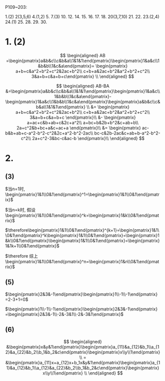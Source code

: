 P109~203:

1.(2) 2(3,5,6) 4.(1,2) 5. 7.(3) 10. 12. 14. 15. 16. 17. 18. 20(3,7,10) 21. 22. 23.(2,4) 24.(1) 25. 28. 29. 30.


# 1. (2)

$$
\begin{aligned}
AB
=\begin{pmatrix}a&b&c\\c&b&a\\1&1&1\end{pmatrix}\begin{pmatrix}1&a&c\\1&b&b\\1&c&a\end{pmatrix}=
\begin{pmatrix}
a+b+c&a^2+b^2+c^2&2ac+b^2\\
c+b+a&2ac+b^2&a^2+b^2+c^2\\
3&a+b+c&a+b+c\end{pmatrix} \\
\end{aligned}
$$

$$
\begin{aligned}
AB-BA
&=\begin{pmatrix}a&b&c\\c&b&a\\1&1&1\end{pmatrix}\begin{pmatrix}1&a&c\\1&b&b\\1&c&a\end{pmatrix}-\begin{pmatrix}1&a&c\\1&b&b\\1&c&a\end{pmatrix}\begin{pmatrix}a&b&c\\c&b&a\\1&1&1\end{pmatrix} \\
&=
\begin{pmatrix}
a+b+c&a^2+b^2+c^2&2ac+b^2\\
c+b+a&2ac+b^2&a^2+b^2+c^2\\
3&a+b+c&a+b+c
\end{pmatrix}\\
&-
\begin{pmatrix}
a+ac+c&b+ab+c&2c+a^2\\
a+bc+b&2b+b^2&c+ab+b\\
2a+c^2&b+bc+a&c+ac+a
\end{pmatrix}\\
&=
\begin{pmatrix}
ac-b&b+ab+c-a^2-b^2-c^2&2c+a^2-b^2-2ac\\
bc-c&2b-2ac&c+ab+b-a^2-b^2-c^2\\
2a+c^2-3&bc-c&ac-b
\end{pmatrix}\\
\end{aligned}
$$


# 2.

## (3)

$当n=1时, \begin{pmatrix}1&1\\0&1\end{pmatrix}^1=\begin{pmatrix}1&1\\0&1\end{pmatrix}$

$当n=k时, 假设\begin{pmatrix}1&1\\0&1\end{pmatrix}^k=\begin{pmatrix}1&k\\0&1\end{pmatrix}$

$\therefore\begin{pmatrix}1&1\\0&1\end{pmatrix}^{k+1}=\begin{pmatrix}1&1\\0&1\end{pmatrix}^k\begin{pmatrix}1&1\\0&1\end{pmatrix}=\begin{pmatrix}1&k\\0&1\end{pmatrix}\begin{pmatrix}1&1\\0&1\end{pmatrix}=\begin{pmatrix}1&1k+1\\0&1\end{pmatrix}$

$\therefore 综上\begin{pmatrix}1&1\\0&1\end{pmatrix}^n=\begin{pmatrix}1&n\\0&1\end{pmatrix}$

## (5)

$\begin{pmatrix}2&3&-1\end{pmatrix}\begin{pmatrix}1\\-1\\-1\end{pmatrix}=2-3+1=0$

$\begin{pmatrix}1\\-1\\-1\end{pmatrix}\begin{pmatrix}2&3&-1\end{pmatrix}=\begin{pmatrix}2&3&-1\\-2&-3&1\\-2&-3&1\end{pmatrix}$

## (6)

$$
\begin{aligned}
&\begin{pmatrix}x&y&1\end{pmatrix}\begin{pmatrix}a_{11}&a_{12}&b_1\\a_{12}&a_{22}&b_2\\b_1&b_2&c\end{pmatrix}\begin{pmatrix}x\\y\\1\end{pmatrix} \\ =
&\begin{pmatrix}a_{11}x+a_{12}x+b_1x&y&1\end{pmatrix}\begin{pmatrix}a_{11}&a_{12}&b_1\\a_{12}&a_{22}&b_2\\b_1&b_2&c\end{pmatrix}\begin{pmatrix}x\\y\\1\end{pmatrix} \\
\end{aligned}
$$